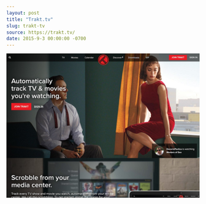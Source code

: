 ```yaml
---
layout: post
title: "Trakt.tv"
slug: trakt-tv
source: https://trakt.tv/
date: 2015-9-3 00:00:00 -0700
---
```


<img src="/assets/img/screenshots/trakt-tv.jpg">
